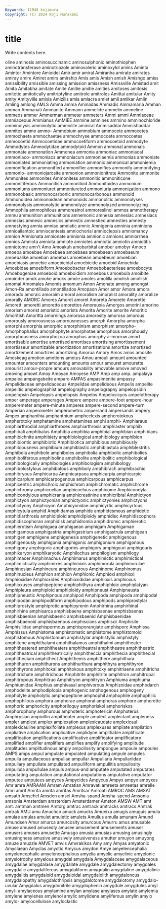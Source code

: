 ```yaml
---
Keywords: 11948 kojimura
Copyright: (C) 2024 Koji Murakami
---
```


# title

Write contents here.



oline aminosis aminosuccinamic aminosulphonic aminothiophen aminotransferase aminotriazole aminovaleric aminoxylol amins
Aminta Amintor Amintore Amioidei Amir amir amiral Amiranha amirate amirates
amiray amire Amiret amirs amirship Amis amis Amish amish Amishgo
amiss amissibility amissible amissing amission amissness Amissville Amistad amit Amita
Amitabha amitate Amite Amitie amitie amities amitoses amitosis amitotic amitotically
amitriptyline amitrole amitroles Amittai amitular Amity amity Amityville amixia Amizilis
amla amlacra amlet amli amlikar Amlin Amling amlong AMLS Amma
amma Ammadas Ammadis Ammamaria Amman amman Ammanati Ammanite Ammann ammelide
ammelin ammeline ammeos ammer Ammerman ammeter ammeters Ammi ammi Ammiaceae
ammiaceous Ammianus AmMIEE ammine ammines ammino amminochloride amminolysis amminolytic ammiolite
ammiral Ammisaddai Ammishaddai ammites ammo ammo- Ammobium ammobium ammocete ammocetes
ammochaeta ammochaetae ammochryse ammocoete ammocoetes ammocoetid Ammocoetidae ammocoetiform ammocoetoid ammodyte
Ammodytes Ammodytidae ammodytoid Ammon ammonal ammonals ammonate ammonation Ammonea ammonia
ammoniac ammoniacal ammoniaco- ammoniacs ammoniacum ammoniaemia ammonias ammoniate ammoniated ammoniating
ammoniation ammonic ammonical ammoniemia ammonification ammonified ammonifier ammonifies ammonify ammonifying
ammonio- ammoniojarosite ammonion ammonionitrate Ammonite ammonite Ammonites ammonites Ammonitess ammonitic
ammoniticone ammonitiferous Ammonitish ammonitoid Ammonitoidea ammonium ammoniums ammoniuret ammoniureted ammoniuria
ammonization ammono ammonobasic ammonocarbonic ammonocarbonous ammonoid Ammonoidea ammonoidean ammonoids ammonolitic
ammonolyses ammonolysis ammonolytic ammonolyze ammonolyzed ammonolyzing Ammophila ammophilous ammoresinol ammoreslinol
ammos ammotherapy ammu ammunition ammunitions amnemonic amnesia amnesiac amnesiacs amnesias
amnesic amnesics amnestic amnestied amnesties amnesty amnestying amnia amniac amniatic
amnic Amnigenia amninia amninions amnioallantoic amniocentesis amniochorial amnioclepsis amniomancy amnion
Amnionata amnionate amnionia amnionic amnions amniorrhea amnios Amniota amniota amniote
amniotes amniotic amniotin amniotitis amniotome amn't Amo Amoakuh amobarbital amober
amobyr Amoco amoeba amoebae Amoebaea amoebaea amoebaean amoebaeum amoebalike amoeban
amoebas amoebean amoebeum amoebian amoebiasis amoebic amoebicidal amoebicide amoebid Amoebida
Amoebidae amoebiform Amoebobacter Amoebobacterieae amoebocyte Amoebogeniae amoeboid amoeboidism amoebous amoebula
amoibite amoinder amok amoke amoks amole amoles amolilla amolish amollish
amomal Amomales Amomis amomum Amon Amonate among amongst Amon-Ra amontillado
amontillados Amopaon Amor amor Amora amora amorado amoraic amoraim amoral
amoralism amoralist amorality amoralize amorally AMORC Amores Amoret amoret Amoreta
Amorete Amorette Amoretti amoretti amoretto amorettos Amoreuxia Amorgos amorini amorino
amorism amorist amoristic amorists Amorita Amorite amorite Amoritic Amoritish Amoritta
amornings amorosa amorosity amoroso amorous amorously amorousness amorousnesses amorph Amorpha
amorpha amorphi amorphia amorphic amorphinism amorphism amorpho- Amorphophallus amorphophyte amorphotae
amorphous amorphously amorphousness amorphozoa amorphus amorphy a-morrow amort amortisable amortise
amortised amortises amortising amortissement amortisseur amortizable amortization amortizations amortize amortized
amortizement amortizes amortizing Amorua Amory Amos amos amosite Amoskeag amotion
amotions amotus Amou amouli amount amounted amounter amounters amounting amounts
amour amouret amourette amourist amour-propre amours amovability amovable amove amoved
amoving amowt Amoy Amoyan Amoyese AMP Amp amp amp. ampalaya
ampalea ampangabeite amparo AMPAS ampasimenite ampassy Ampelidaceae ampelidaceous Ampelidae ampelideous
Ampelis ampelite ampelitic ampelographist ampelography ampelograpny ampelopsidin ampelopsin Ampelopsis ampelopsis
Ampelos Ampelosicyos ampelotherapy amper amperage amperages Ampere ampere ampere-foot ampere-hour
amperemeter ampere-minute amperes ampere-second ampere-turn Amperian amperometer amperometric ampersand ampersands
ampery Ampex amphanthia amphanthium ampheclexis ampherotokous ampherotoky amphetamine amphetamines amphi
amphi- Amphiaraus amphiarthrodial amphiarthroses amphiarthrosis amphiaster amphib amphibali amphibalus Amphibia
amphibia amphibial amphibian amphibians amphibichnite amphibiety amphibiological amphibiology amphibion amphibiontic
amphibiotic Amphibiotica amphibious amphibiously amphibiousness amphibium amphiblastic amphiblastula amphiblestritis Amphibola
amphibole amphiboles amphibolia amphibolic amphibolies amphiboliferous amphiboline amphibolite amphibolitic amphibological
amphibologically amphibologies amphibologism amphibology amphibolostylous amphibolous amphiboly amphibrach amphibrachic amphibryous
Amphicarpa Amphicarpaea amphicarpia amphicarpic amphicarpium amphicarpogenous amphicarpous amphicarpus amphicentric amphichroic
amphichrom amphichromatic amphichrome amphichromy amphicoelian amphicoelous amphicome Amphicondyla amphicondylous amphicrania
amphicreatinine amphicribral Amphictyon amphictyon amphictyonian amphictyonic amphictyonies amphictyons amphictyony Amphicyon
Amphicyonidae amphicyrtic amphicyrtous amphicytula amphid Amphidamas amphide amphidesmous amphidetic amphidiarthrosis
amphidiploid amphidiploidy amphidisc Amphidiscophora amphidiscophoran amphidisk amphidromia amphidromic amphierotic amphierotism
Amphigaea amphigaean amphigam Amphigamae amphigamous amphigastria amphigastrium amphigastrula amphigean amphigen
amphigene amphigenesis amphigenetic amphigenous amphigenously amphigonia amphigonic amphigonium amphigonous amphigony
amphigoric amphigories amphigory amphigouri amphigouris amphikaryon amphikaryotic Amphilochus amphilogism amphilogy
amphimacer Amphimachus Amphimarus amphimictic amphimictical amphimictically amphimixes amphimixis amphimorula amphimorulae
Amphinesian Amphineura amphineurous Amphinome Amphinomus amphinucleus Amphion amphion Amphionic Amphioxi
amphioxi Amphioxidae Amphioxides Amphioxididae amphioxis amphioxus amphioxuses amphipeptone amphiphithyra amphiphloic
amphiplatyan Amphipleura amphiploid amphiploidy amphipneust Amphipneusta amphipneustic Amphipnous amphipod Amphipoda
amphipoda amphipodal amphipodan amphipodiform amphipodous amphipods amphiprostylar amphiprostyle amphiprotic amphipyrenin
Amphirhina amphirhinal amphirhine amphisarca amphisbaena amphisbaenae amphisbaenas amphisbaenian amphisbaenic amphisbaenid
Amphisbaenidae amphisbaenoid amphisbaenous amphiscians amphiscii Amphisile Amphisilidae amphispermous amphisporangiate amphispore
Amphissa Amphissus Amphistoma amphistomatic amphistome amphistomoid amphistomous Amphistomum amphistylar amphistylic
amphistyly amphitene amphithalami amphithalamus amphithalmi amphitheater amphitheatered amphitheaters amphitheatral amphitheatre
amphitheatric amphitheatrical amphitheatrically amphitheccia amphithecia amphithecial amphithecium amphithect Amphithemis amphithere
amphithura amphithuron amphithurons amphithurthura amphithyra amphithyron amphithyrons amphitokal amphitokous amphitoky
amphitriaene amphitricha amphitrichate amphitrichous Amphitrite amphitrite amphitron amphitropal amphitropous Amphitruo
Amphitryon amphitryon Amphiuma amphiuma Amphiumidae Amphius amphivasal amphivorous Amphizoidae amphodarch
amphodelite amphodiplopia amphogenic amphogenous amphogeny ampholyte ampholytic amphopeptone amphophil amphophile
amphophilic amphophilous amphora amphorae amphoral amphoras amphore amphorette amphoric amphoricity
amphoriloquy amphoriskoi amphoriskos amphorophony amphorous amphoteric amphotericin Amphoterus Amphrysian ampicillin
ampitheater ample amplect amplectant ampleness ampler amplest amplex amplexation amplexicaudate
amplexicaul amplexicauline amplexifoliate amplexus amplexuses ampliate ampliation ampliative amplication amplicative
amplidyne amplifiable amplificate amplification amplifications amplificative amplificator amplificatory amplified amplifier
amplifiers amplifies amplify amplifying amplitude amplitudes amplitudinous amply ampollosity ampongue
ampoule ampoules AMPS amps ampul ampulate ampulated ampulating ampule ampules
ampulla ampullaceous ampullae ampullar Ampullaria Ampullariidae ampullary ampullate ampullated ampulliform
ampullitis ampullosity ampullula ampullulae ampuls ampus-and amputate amputated amputates amputating
amputation amputational amputations amputative amputator amputee amputees ampyces Ampycides Ampycus
Ampyx ampyx ampyxes Amr amra AMRAAM Amram Amratian Amravati amreeta
amreetas amrelle Amri amrit Amrita amrita amritas Amritsar Amroati AMROC
AMS AMSAT amsath Amschel Amsden amsel Amsha-spand Amsha-spend Amsonia amsonia
Amsterdam amsterdam Amsterdamer Amston AMSW AMT amt amt. amtman amtmen
Amtorg amtrac amtrack amtracks amtracs Amtrak amtrak AMU amu Amuchco
amuck amucks Amueixa amugis amuguis amula amulae amulas amulet amuletic
amulets Amulius amulla amunam Amund Amundsen Amur amurca amurcosity amurcous
Amurru amus amusable amuse amused amusedly amusee amusement amusements amuser
amusers amuses amusette Amusgo amusia amusias amusing amusingly amusingness amusive
amusively amusiveness amutter amuyon amuyong amuze amuzzle AMVET amvis Amvrakikos
Amy amy Amyas amyatonic Amyclaean Amyclas amyctic Amycus amydon Amye
amyelencephalia amyelencephalic amyelencephalous amyelia amyelic amyelinic amyelonic amyelotrophy amyelous amygdal
amygdala Amygdalaceae amygdalaceous amygdalae amygdalase amygdalate amygdale amygdalectomy amygdales amygdalic
amygdaliferous amygdaliform amygdalin amygdaline amygdalinic amygdalitis amygdaloid amygdaloidal amygdalolith amygdaloncus
amygdalopathy amygdalothripsis amygdalotome amygdalotomy amygdalo-uvular Amygdalus amygdonitrile amygdophenin amygdule amygdules
amyl amyl- amylaceous amylamine amylan amylase amylases amylate amylemia amylene
amylenes amylenol amylic amylidene amyliferous amylin amylo amylo- amylocellulose amyloclastic
